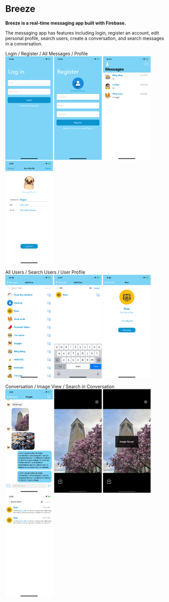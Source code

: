 # Breeze
**Breeze is a real-time messaging app built with Firebase.**

The messaging app has features including login, register an account, edit personal profile, search users, create a conversation, and search messages in a conversation. 

Login / Register / All Messages / Profile  
<img src="Screenshots/login.png" width="150"> <img src="Screenshots/register.png" width="150"> <img src="Screenshots/messages.png" width="150"> <img src="Screenshots/your-profile.png" width="150">  

All Users / Search Users / User Profile  
<img src="Screenshots/all-users.png" width="150"> <img src="Screenshots/search-users.png" width="150"> <img src="Screenshots/user-profile.png" width="150">  

Conversation / Image View / Search in Conversation  
<img src="Screenshots/conversation.png" width="150"> <img src="Screenshots/image-view.png" width="150"> <img src="Screenshots/image-saved.png" width="150"> <img src="Screenshots/search-in-conversation.png" width="150">
